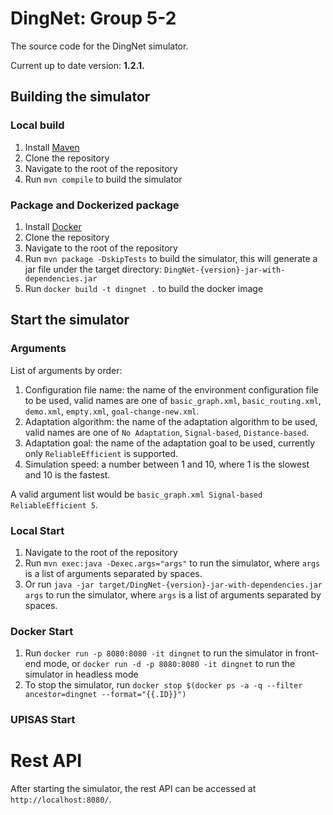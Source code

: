 # DingNet: Group 5-2
The source code for the DingNet simulator.

Current up to date version: **1.2.1.**


## Building the simulator

### Local build
1. Install [Maven](https://maven.apache.org/install.html)
2. Clone the repository
3. Navigate to the root of the repository
4. Run `mvn compile` to build the simulator

### Package and Dockerized package
1. Install [Docker](https://docs.docker.com/get-docker/)
2. Clone the repository
3. Navigate to the root of the repository
4. Run `mvn package -DskipTests` to build the simulator, this will generate a jar file under the target directory: `DingNet-{version}-jar-with-dependencies.jar`
5. Run `docker build -t dingnet .` to build the docker image

## Start the simulator

### Arguments

List of arguments by order:
1. Configuration file name: the name of the environment configuration file to be used, valid names are one of `basic_graph.xml`, `basic_routing.xml`, `demo.xml`, `empty.xml`, `goal-change-new.xml`.
2. Adaptation algorithm: the name of the adaptation algorithm to be used, valid names are one of `No Adaptation`, `Signal-based`, `Distance-based`.
3. Adaptation goal: the name of the adaptation goal to be used, currently only `ReliableEfficient` is supported.
4. Simulation speed: a number between 1 and 10, where 1 is the slowest and 10 is the fastest.

A valid argument list would be `basic_graph.xml Signal-based ReliableEfficient 5`.

### Local Start
1. Navigate to the root of the repository
2. Run `mvn exec:java -Dexec.args="args"` to run the simulator, where `args` is a list of arguments separated by spaces.
3. Or run `java -jar target/DingNet-{version}-jar-with-dependencies.jar args` to run the simulator, where `args` is a list of arguments separated by spaces.

### Docker Start
1. Run `docker run -p 8080:8080 -it dingnet` to run the simulator in front-end mode, or `docker run -d -p 8080:8080 -it dingnet` to run the simulator in headless mode
2. To stop the simulator, run `docker stop $(docker ps -a -q --filter ancestor=dingnet --format="{{.ID}}")`

### UPISAS Start

# Rest API

After starting the simulator, the rest API can be accessed at `http://localhost:8080/`.

